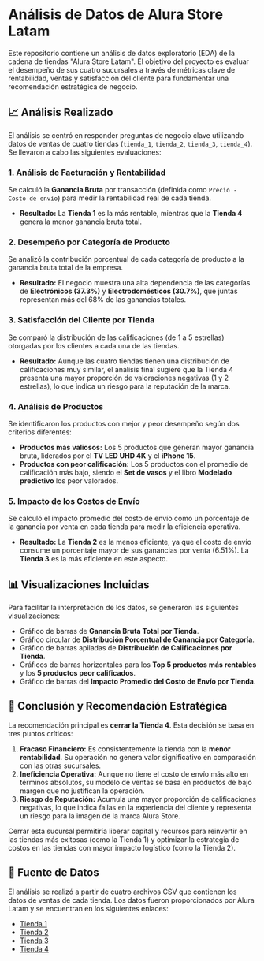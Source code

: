 # Análisis de Datos de Alura Store Latam

Este repositorio contiene un análisis de datos exploratorio (EDA) de la cadena de tiendas "Alura Store Latam". El objetivo del proyecto es evaluar el desempeño de sus cuatro sucursales a través de métricas clave de rentabilidad, ventas y satisfacción del cliente para fundamentar una recomendación estratégica de negocio.

## 📈 Análisis Realizado

El análisis se centró en responder preguntas de negocio clave utilizando datos de ventas de cuatro tiendas (`tienda_1`, `tienda_2`, `tienda_3`, `tienda_4`). Se llevaron a cabo las siguientes evaluaciones:

### 1. Análisis de Facturación y Rentabilidad
Se calculó la **Ganancia Bruta** por transacción (definida como `Precio - Costo de envío`) para medir la rentabilidad real de cada tienda.

- **Resultado:** La **Tienda 1** es la más rentable, mientras que la **Tienda 4** genera la menor ganancia bruta total.

### 2. Desempeño por Categoría de Producto
Se analizó la contribución porcentual de cada categoría de producto a la ganancia bruta total de la empresa.

- **Resultado:** El negocio muestra una alta dependencia de las categorías de **Electrónicos (37.3%)** y **Electrodomésticos (30.7%)**, que juntas representan más del 68% de las ganancias totales.

### 3. Satisfacción del Cliente por Tienda
Se comparó la distribución de las calificaciones (de 1 a 5 estrellas) otorgadas por los clientes a cada una de las tiendas.

- **Resultado:** Aunque las cuatro tiendas tienen una distribución de calificaciones muy similar, el análisis final sugiere que la Tienda 4 presenta una mayor proporción de valoraciones negativas (1 y 2 estrellas), lo que indica un riesgo para la reputación de la marca.

### 4. Análisis de Productos
Se identificaron los productos con mejor y peor desempeño según dos criterios diferentes:

- **Productos más valiosos:** Los 5 productos que generan mayor ganancia bruta, liderados por el **TV LED UHD 4K** y el **iPhone 15**.
- **Productos con peor calificación:** Los 5 productos con el promedio de calificación más bajo, siendo el **Set de vasos** y el libro **Modelado predictivo** los peor valorados.

### 5. Impacto de los Costos de Envío
Se calculó el impacto promedio del costo de envío como un porcentaje de la ganancia por venta en cada tienda para medir la eficiencia operativa.

- **Resultado:** La **Tienda 2** es la menos eficiente, ya que el costo de envío consume un porcentaje mayor de sus ganancias por venta (6.51%). La **Tienda 3** es la más eficiente en este aspecto.

## 📊 Visualizaciones Incluidas

Para facilitar la interpretación de los datos, se generaron las siguientes visualizaciones:

- Gráfico de barras de **Ganancia Bruta Total por Tienda**.
- Gráfico circular de **Distribución Porcentual de Ganancia por Categoría**.
- Gráfico de barras apiladas de **Distribución de Calificaciones por Tienda**.
- Gráficos de barras horizontales para los **Top 5 productos más rentables** y los **5 productos peor calificados**.
- Gráfico de barras del **Impacto Promedio del Costo de Envío por Tienda**.

## 🎯 Conclusión y Recomendación Estratégica

La recomendación principal es **cerrar la Tienda 4**. Esta decisión se basa en tres puntos críticos:

1.  **Fracaso Financiero:** Es consistentemente la tienda con la **menor rentabilidad**. Su operación no genera valor significativo en comparación con las otras sucursales.
2.  **Ineficiencia Operativa:** Aunque no tiene el costo de envío más alto en términos absolutos, su modelo de ventas se basa en productos de bajo margen que no justifican la operación.
3.  **Riesgo de Reputación:** Acumula una mayor proporción de calificaciones negativas, lo que indica fallas en la experiencia del cliente y representa un riesgo para la imagen de la marca Alura Store.

Cerrar esta sucursal permitiría liberar capital y recursos para reinvertir en las tiendas más exitosas (como la Tienda 1) y optimizar la estrategia de costos en las tiendas con mayor impacto logístico (como la Tienda 2).

## 💾 Fuente de Datos

El análisis se realizó a partir de cuatro archivos CSV que contienen los datos de ventas de cada tienda. Los datos fueron proporcionados por Alura Latam y se encuentran en los siguientes enlaces:

- [Tienda 1](https://raw.githubusercontent.com/alura-es-cursos/challenge1-data-science-latam/refs/heads/main/base-de-datos-challenge1-latam/tienda_1%20.csv)
- [Tienda 2](https://raw.githubusercontent.com/alura-es-cursos/challenge1-data-science-latam/refs/heads/main/base-de-datos-challenge1-latam/tienda_2.csv)
- [Tienda 3](https://raw.githubusercontent.com/alura-es-cursos/challenge1-data-science-latam/refs/heads/main/base-de-datos-challenge1-latam/tienda_3.csv)
- [Tienda 4](https://raw.githubusercontent.com/alura-es-cursos/challenge1-data-science-latam/refs/heads/main/base-de-datos-challenge1-latam/tienda_4.csv)